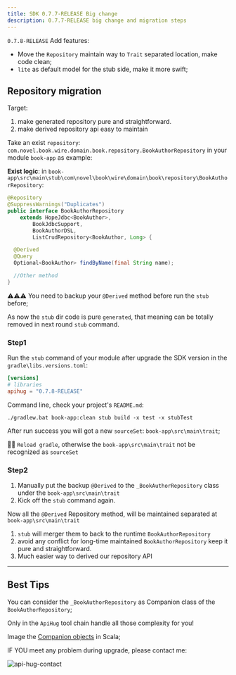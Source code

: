 ```yaml
---
title: SDK 0.7.7-RELEASE Big change
description: 0.7.7-RELEASE big change and migration steps
---
```


`0.7.8-RELEASE` Add features:

- Move the `Repository` maintain way to `Trait` separated location, make code clean;
- `lite` as default model for the stub side, make it more swift;

## Repository migration

Target:

1. make generated repository pure and straightforward.
2. make derived repository api easy to maintain

Take an exist `repository`: `com.novel.book.wire.domain.book.repository.BookAuthorRepository` in your module `book-app` as example:

**Exist logic**: in `book-app\src\main\stub\com\novel\book\wire\domain\book\repository\BookAuthorRepository`:

```java
@Repository
@SuppressWarnings("Duplicates")
public interface BookAuthorRepository
    extends HopeJdbc<BookAuthor>,
        BookJdbcSupport,
        BookAuthorDSL,
        ListCrudRepository<BookAuthor, Long> {

  @Derived
  @Query
  Optional<BookAuthor> findByName(final String name);

  //Other method
}
```

⚠️⚠️⚠️ You need to backup your `@Derived` method before run the `stub` before;

As now the `stub` dir code is pure `generated`, that meaning can be totally removed in next round `stub` command.

### Step1

Run the `stub` command of your module after upgrade the SDK version in the `gradle\libs.versions.toml`:

```toml
[versions]
# libraries
apihug = "0.7.8-RELEASE"
```

Command line, check your project's `README.md`:

```shell
./gradlew.bat book-app:clean stub build -x test -x stubTest
```

After run success you will got a new `sourceSet`: `book-app\src\main\trait`;

💁‍♀️ `Reload gradle`, otherwise the `book-app\src\main\trait` not be recognized as `sourceSet`

### Step2

1. Manually put the backup `@Derived` to the `_BookAuthorRepository` class under the `book-app\src\main\trait`
2. Kick off the `stub` command again.

Now all the `@Derived` Repository method, will be maintained separated at `book-app\src\main\trait`

1. `stub` will merger them to back to the runtime `BookAuthorRepository`
2. avoid any conflict for long-time maintained `BookAuthorRepository` keep it pure and straightforward.
3. Much easier way to derived our repository API

---

## Best Tips

You can consider the `_BookAuthorRepository` as Companion class of the `BookAuthorRepository`;

Only in the `ApiHug` tool chain handle all those complexity for you!

Image the [Companion objects](https://docs.scala-lang.org/scala3/book/domain-modeling-tools.html#companion-objects) in Scala;

IF YOU meet any problem during upgrade, please contact me:

![api-hug-contact](../public/image/apihug-001.gif)
